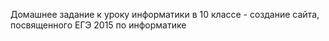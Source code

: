 Домашнее задание к уроку информатики в 10 классе - создание сайта, посвященного ЕГЭ 2015 по информатике